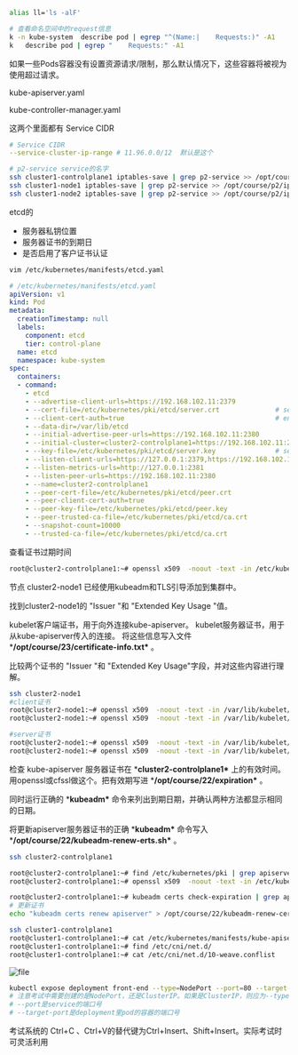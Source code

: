 ```bash
alias ll='ls -alF'
```

```bash
# 查看命名空间中的request信息
k -n kube-system  describe pod | egrep "^(Name:|    Requests:)" -A1
k   describe pod | egrep "    Requests:" -A1
```

如果一些Pods容器没有设置资源请求/限制，那么默认情况下，这些容器将被视为使用超过请求。

kube-apiserver.yaml

kube-controller-manager.yaml

这两个里面都有 Service CIDR 

```yaml
# Service CIDR 
--service-cluster-ip-range # 11.96.0.0/12  默认是这个 
```

```bash
# p2-service service的名字
ssh cluster1-controlplane1 iptables-save | grep p2-service >> /opt/course/p2/iptables.txt
ssh cluster1-node1 iptables-save | grep p2-service >> /opt/course/p2/iptables.txt
ssh cluster1-node2 iptables-save | grep p2-service >> /opt/course/p2/iptables.txt
```

etcd的

- 服务器私钥位置
- 服务器证书的到期日
- 是否启用了客户证书认证

```bash
vim /etc/kubernetes/manifests/etcd.yaml
```

```yml
# /etc/kubernetes/manifests/etcd.yaml
apiVersion: v1
kind: Pod
metadata:
  creationTimestamp: null
  labels:
    component: etcd
    tier: control-plane
  name: etcd
  namespace: kube-system
spec:
  containers:
  - command:
    - etcd
    - --advertise-client-urls=https://192.168.102.11:2379
    - --cert-file=/etc/kubernetes/pki/etcd/server.crt              # server certificate
    - --client-cert-auth=true                                      # enabled
    - --data-dir=/var/lib/etcd
    - --initial-advertise-peer-urls=https://192.168.102.11:2380
    - --initial-cluster=cluster2-controlplane1=https://192.168.102.11:2380
    - --key-file=/etc/kubernetes/pki/etcd/server.key               # server private key
    - --listen-client-urls=https://127.0.0.1:2379,https://192.168.102.11:2379
    - --listen-metrics-urls=http://127.0.0.1:2381
    - --listen-peer-urls=https://192.168.102.11:2380
    - --name=cluster2-controlplane1
    - --peer-cert-file=/etc/kubernetes/pki/etcd/peer.crt
    - --peer-client-cert-auth=true
    - --peer-key-file=/etc/kubernetes/pki/etcd/peer.key
    - --peer-trusted-ca-file=/etc/kubernetes/pki/etcd/ca.crt
    - --snapshot-count=10000
    - --trusted-ca-file=/etc/kubernetes/pki/etcd/ca.crt
```

查看证书过期时间

```bash
root@cluster2-controlplane1:~# openssl x509  -noout -text -in /etc/kubernetes/pki/etcd/server.crt | grep Validity -A2
```

节点 cluster2-node1 已经使用kubeadm和TLS引导添加到集群中。

找到cluster2-node1的 "Issuer "和 "Extended Key Usage "值。

kubelet客户端证书，用于向外连接kube-apiserver。
kubelet服务器证书，用于从kube-apiserver传入的连接。
将这些信息写入文件 ***/opt/course/23/certificate-info.txt\*** 。

比较两个证书的 "Issuer "和 "Extended Key Usage"字段，并对这些内容进行理解。

```bash
ssh cluster2-node1
#client证书
root@cluster2-node1:~# openssl x509  -noout -text -in /var/lib/kubelet/pki/kubelet-client-current.pem | grep Issuer
root@cluster2-node1:~# openssl x509  -noout -text -in /var/lib/kubelet/pki/kubelet-client-current.pem | grep "Extended Key Usage" -A1

#server证书
root@cluster2-node1:~# openssl x509  -noout -text -in /var/lib/kubelet/pki/kubelet.crt | grep Issuer
root@cluster2-node1:~# openssl x509  -noout -text -in /var/lib/kubelet/pki/kubelet.crt | grep "Extended Key Usage" -A1
```

检查 kube-apiserver 服务器证书在 ***cluster2-controlplane1\*** 上的有效时间。用openssl或cfssl做这个。把有效期写进 ***/opt/course/22/expiration\*** 。

同时运行正确的 ***kubeadm\*** 命令来列出到期日期，并确认两种方法都显示相同的日期。

将更新apiserver服务器证书的正确 ***kubeadm\*** 命令写入 ***/opt/course/22/kubeadm-renew-erts.sh\*** 。

```bash
ssh cluster2-controlplane1

root@cluster2-controlplane1:~# find /etc/kubernetes/pki | grep apiserver
root@cluster2-controlplane1:~# openssl x509  -noout -text -in /etc/kubernetes/pki/apiserver.crt | grep Validity -A2
```

```bash
root@cluster2-controlplane1:~# kubeadm certs check-expiration | grep apiserver
# 更新证书
echo "kubeadm certs renew apiserver" > /opt/course/22/kubeadm-renew-certs.sh
```

````bash
ssh cluster1-controlplane1
root@cluster1-controlplane1:~# cat /etc/kubernetes/manifests/kube-apiserver.yaml | grep range
root@cluster1-controlplane1:~# find /etc/cni/net.d/
root@cluster1-controlplane1:~# cat /etc/cni/net.d/10-weave.conflist
````

![file](https://www.hao.kim/wp-content/uploads/2023/01/63bc203999c34.png)

```bash
kubectl expose deployment front-end --type=NodePort --port=80 --target-port=80 --name=front-end-svc
# 注意考试中需要创建的是NodePort，还是ClusterIP。如果是ClusterIP，则应为--type=ClusterIP
# --port是service的端口号
# --target-port是deployment里pod的容器的端口号
```









考试系统的 Ctrl+C 、Ctrl+V的替代键为Ctrl+Insert、Shift+Insert。实际考试时可灵活利用









